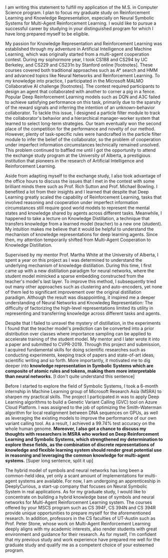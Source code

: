 I am writing this statement to fulfill my application of the M.S. in Computer Science program. I plan to focus my graduate study on Reinforcement Learning and Knowledge Representation, especially on Neural Symbolic Systems for Multi-Agent Reinforcement Learning. I would like to pursue a successful career by studying in your distinguished program for which I have long prepared myself to be eligible.

My passion for Knowledge Representation and Reinforcement Learning was established through my adventure in Artificial Intelligence and Machine Learning, which was originally started from a multi-agent cooperation contest. During my sophormore year, I took CS188 and CS294 by UC Berkeley, and CS229 and CS231n by Stanford online [footnotes]. These courses covered both traditional approaches such as A* search and HMM and advanced topics like Neural Networks and Reinforcement Learning. To my knowledge into practice, I participated in the Microsoft MALMO Collaborative AI challenge [footnotes]. The contest required participants to design an agent that collaborated with another to corner a pig in a fence. Popular Deep Reinforcement Learning models such as DQN and A3C failed to achieve satisfying performance on this task, primarily due to the sparsity of the reward signals and inferring the intention of an unknown-behavior collaborator. To tackle this issue, I designed a particle filter module to track the collaborator's behavior and a hierarchical manager-worker system that learned to select long-term strategies. Our team eventually won the second place of the competition for the performance and novelty of our method. However, plenty of task-specific rules were handcrafted in the particle filter module to infer the belief of the collaborator, so the problem of cooperation under imperfect information circumstances technically remained unsolved. This problem continued to baffled me until I got the opportunity to attend the exchange study program at the University of Alberta, a prestigious institution that pioneers in the research of Artificial Intelligence and Reinforcement Learning.

Aside from adapting myself to the exchange study, I also took advantage of the office hours to discuss the issues that I met in the contest with some brilliant minds there such as Prof. Rich Sutton and Prof. Michael Bowling. I benefited a lot from their insights and I learned that despite that Deep Learning greatly scaled the capability of Reinforcement Learning, tasks that involved reasoning and cooperation under imperfect information circumstances still require good world models to represent the mental states and knowledge shared by agents across different tasks. Meanwhile, I happened to take a lecture on Knowledge Distillation, a technique that transfers knowledge from a learned model (teacher) to a new one (student). My intuition makes me believe that it would be helpful to understand the mechanism of knowledge representations for deep learning agents. Since then, my attention temporarily shifted from Multi-Agent Cooperation to Knowledge Distillation.

Supervised by my mentor Prof. Martha White at the University of Alberta, I spent a year on this project as I was determined to understand the underlying mechanism of knowledge distillation. During this time, I first came up with a new distillation paradigm for neural networks, where the student model mimicked a sparse embedding constructed from the teacher's model's last layer. To improve this method, I subsequently tried out many other approaches such as clustering and auto-encoders, yet none of them led to significant improvement over the original distillation paradigm. Although the result was disappointing, it inspired me a deeper understanding of Neural Networks and Knowledeg Representation: The difficulty of factorizing the high-level representations limited its utility in representing and transferring knowledge across different tasks and agents.

Despite that I failed to unravel the mystery of distillation, in the experiments I found that the teacher model's prediction can be converted into a prior distribution over classes where importance sampling can be applied to accelerate training of the student model. My mentor and I later wrote it into a paper and submitted to CVPR-2019. Through this project and submission, I acquired fundamental skills for doing scientific researches such as conducting experiments, keeping track of papers and state-of-art ideas, scientific writing and so forth. More importantly, it motivated me to dig deeper into **knowledge representation in Symbolic Systems which are composite of atomic rules and tokens, making them more interpretable than neural networks.** [I don't quite understand this sentence]

Before I started to explore the field of Symbolic Systems, I took a 6-month internship in Machine Learning group of Microsoft Research Asia (MSRA) to sharpen my practical skills. The project I participated in was to apply Deep Learning algorithms to build a Genetic Variant Calling (GVC) tool on Azure Cloud Platform. I was assigned to the job of optimizing the Smith-Waterman algorithm for local realignment between DNA sequences on GPUs, as well as leveraging the existing models to improve the performance of our own variant calling tool. As a result, I achieved a 99.74\% test accuracy on the whole human genome. **Moreover, I also got a chance to discuss my thoughts with researchers in MSRA who worked on Deep Reinforcement Learning and Symbolic Systems, which strengthened my determination to explore these fields, as the combination of discrete representations of knowledge and flexible learning system should render great potential use in reasoning and leveraging the common knowledge for multi-agent systems.** [Super long sentence, split it up]

The hybrid model of symbols and neural networks has long been a common-held idea, yet only a scant amount of implementations for multi-agent systems are available. For now, I am undergoing an apprenticeship in DeeplyCurious, a start-up company that focuses on Neural Symbolic System in real applications. As for my graduate study, I would like to concentrate on building a hybrid knowledge base of symbols and neural networks for Multi-Agent Reinforcement Learning system. The courses offered by your MSCS program such as CS 394F, CS 394N and CS 394R provide unique opportunities to prepare myself for the aforementioned research. In addition, professors in the CS faculties of UT-Austin such as Prof. Peter Stone, whose work on Multi-Agent Reinforcement Learning deeply aligns with my academic interests, also render students with great environment and guidance for their research. As for myself, I'm confident that my previous study and work experience have prepared me well for the graduate study and qualify me as a competent choice of your esteemed program.
